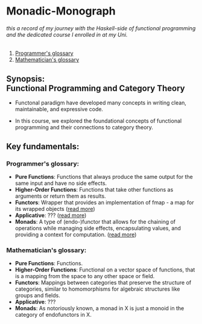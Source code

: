 # Monadic-Monograph

###### this a record of my journey with the Haskell-side of functional programming and the dedicated course I enrolled in at my Uni.

1. [Programmer's glossary](#programmers-glossary)
2. [Mathematician's glossary](#mathematicians-glossary)

## Synopsis: <br> Functional Programming and Category Theory

* Functonal paradigm have developed many concepts in writing clean, maintainable, and expressive code.

* In this course, we explored the foundational concepts of functional programming and their connections to category theory. 

## Key fundamentals:
  ### Programmer's glossary:
  - **Pure Functions**: Functions that always produce the same output for the same input and have no side effects.
  - **Higher-Order Functions**: Functions that take other functions as arguments or return them as results.
  - **Functors**: Wrapper that provides an implementation of fmap - a map for its wrapped objects ([read more](/haskell_guide/Monad.md))
  - **Applicative**: ??? ([read more](/haskell_guide/Monad.md))
  - **Monads**: A type of (endo-)functor that allows for the chaining of operations while managing side effects, encapsulating values, and providing a context for computation. ([read more](/haskell_guide/Monad.md))


### Mathematician's glossary:
  - **Pure Functions**: Functions.
  - **Higher-Order Functions**: Functional on a vector space of functions, that is a mapping from the space to any other space or field.
  - **Functors**: Mappings between categories that preserve the structure of categories, similar to homomorphisms for algebraic structures like groups and fields.
  - **Applicative**: ???
  - **Monads**: As notoriously known, a monad in X is just a monoid in the category of endofunctors in X. 

